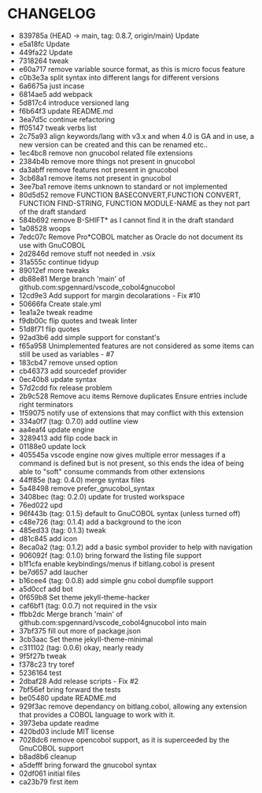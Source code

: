 # CHANGELOG

* 839785a (HEAD -> main, tag: 0.8.7, origin/main) Update
* e5a18fc Update
* 449fa22 Update
* 7318264 tweak
* e60a717 remove variable source format, as this is micro focus feature
* c0b3e3a split syntax into different langs for different versions
* 6a6675a just incase
* 6814ae5 add webpack
* 5d817c4 introduce versioned lang
* f6b64f3 update README.md
* 3ea7d5c continue refactoring
* ff05147 tweak verbs list
* 2c75a93 align keywords/lang with v3.x and when 4.0 is GA and in use, a new version can be created and this can be renamed etc..
* 1ec4bc8 remove non gnucobol related file extensions
* 2384b4b remove more things not present in gnucobol
* da3abff remove features not present in gnucobol
* 3cb68a1 remove items not present in gnucobol
* 3ee7ba1 remove items unknown to standard or not implemented
* 80d5d52 remove FUNCTION BASECONVERT,FUNCTION CONVERT, FUNCTION FIND-STRING, FUNCTION MODULE-NAME as they not part of the draft standard
* 584b692 remove B-SHIFT* as I cannot find it in the draft standard
* 1a08528 woops
* 7edc07c Remove Pro*COBOL matcher as Oracle do not document its use with GnuCOBOL
* 2d2846d remove stuff not needed in .vsix
* 31a555c continue tidyup
* 89012ef more tweaks
* db88e81 Merge branch 'main' of github.com:spgennard/vscode_cobol4gnucobol
* 12cd9e3 Add support for margin decolarations - Fix #10
* 50666fa Create stale.yml
* 1ea1a2e tweak readme
* f9db00c flip quotes and tweak linter
* 51d8f71 flip quotes
* 92ad3b6 add simple support for constant's
* f65a958 Unimplemented features are not considered as some items can still be used as variables - #7
* 183cb47 remove unsed option
* cb46373 add sourcedef provider
* 0ec40b8 update syntax
* 57d2cdd fix release problem
* 2b9c528 Remove acu items Remove duplicates Ensure entries include right terminators
* 1f59075 notify use of extensions that may conflict with this extension
* 334a0f7 (tag: 0.7.0) add outline view
* aa4eaf4 update engine
* 3289413 add flip code back in
* 01188e0 update lock
* 405545a vscode engine now gives multiple error messages if a command is defined but is not present, so this ends the idea of being able to "soft" consume commands from other extensions
* 44ff85e (tag: 0.4.0) merge syntax files
* 5a48498 remove prefer_gnucobol_syntax
* 3408bec (tag: 0.2.0) update for trusted workspace
* 76ed022 upd
* 96f443b (tag: 0.1.5) default to GnuCOBOL syntax (unless turned off)
* c48e726 (tag: 0.1.4) add a background to the icon
* 485ed33 (tag: 0.1.3) tweak
* d81c845 add icon
* 8eca0a2 (tag: 0.1.2) add a basic symbol provider to help with navigation
* 906092f (tag: 0.1.0) bring forward the listing file support
* b1f1cfa enable keybindings/menus if bitlang.cobol is present
* be7d657 add laucher
* b16cee4 (tag: 0.0.8) add simple gnu cobol dumpfile support
* a5d0ccf add bot
* 0f659b8 Set theme jekyll-theme-hacker
* caf6bf1 (tag: 0.0.7) not required in the vsix
* ffbb2dc Merge branch 'main' of github.com:spgennard/vscode_cobol4gnucobol into main
* 37bf375 fill out more of package.json
* 3cb3aac Set theme jekyll-theme-minimal
* c311102 (tag: 0.0.6) okay, nearly ready
* 9f5f27b tweak
* f378c23 try toref
* 5236164 test
* 2dbaf28 Add release scripts - Fix #2
* 7bf56ef bring forward the tests
* be05480 update README.md
* 929f3ac remove dependancy on bitlang.cobol, allowing any extension that provides a COBOL language to work with it.
* 3973eba update readme
* 420bd03 include MIT license
* 7028dc6 remove opencobol support, as it is superceeded by the GnuCOBOL support
* b8ad8b6 cleanup
* a5defff bring forward the gnucobol syntax
* 02df061 initial files
* ca23b79 first item
